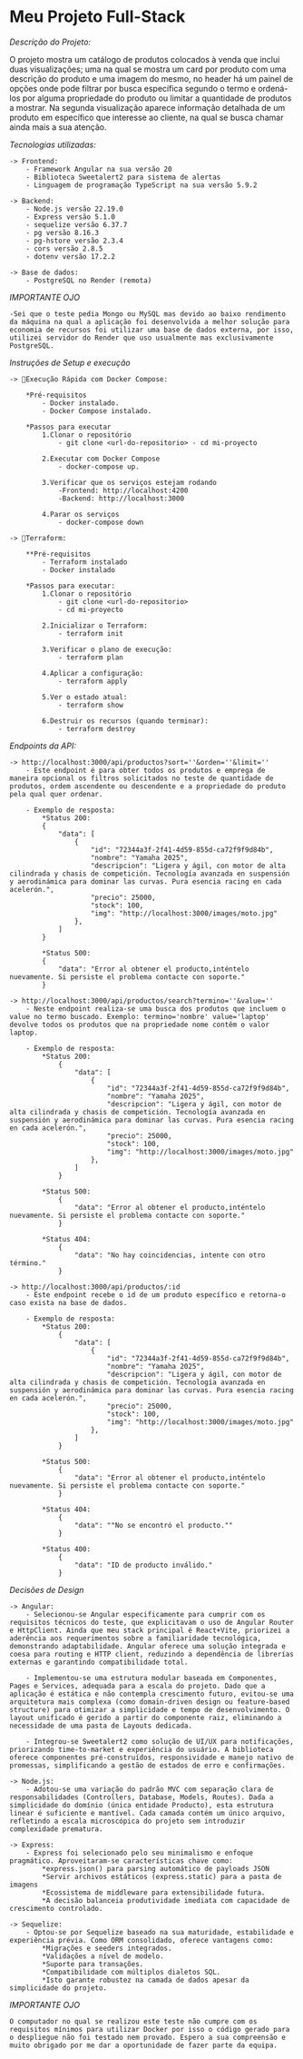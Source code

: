 # Meu Projeto Full-Stack

_Descrição do Projeto:_

O projeto mostra um catálogo de produtos colocados à venda que inclui duas visualizações; uma na qual se mostra um card por produto com uma descrição do produto e uma imagem do mesmo, no header há um painel de opções onde pode filtrar por busca específica segundo o termo e ordená-los por alguma propriedade do produto ou limitar a quantidade de produtos a mostrar. Na segunda visualização aparece informação detalhada de um produto em específico que interesse ao cliente, na qual se busca chamar ainda mais a sua atenção.

_Tecnologias utilizadas:_

    -> Frontend:
        - Framework Angular na sua versão 20
        - Biblioteca Sweetalert2 para sistema de alertas
        - Linguagem de programação TypeScript na sua versão 5.9.2

    -> Backend:
        - Node.js versão 22.19.0
        - Express versão 5.1.0
        - sequelize versão 6.37.7
        - pg versão 8.16.3
        - pg-hstore versão 2.3.4
        - cors versão 2.8.5
        - dotenv versão 17.2.2

    -> Base de dados:
        - PostgreSQL no Render (remota)

_IMPORTANTE OJO_

    -Sei que o teste pedia Mongo ou MySQL mas devido ao baixo rendimento da máquina na qual a aplicação foi desenvolvida a melhor solução para economia de recursos foi utilizar uma base de dados externa, por isso, utilizei servidor do Render que uso usualmente mas exclusivamente PostgreSQL.

_Instruções de Setup e execução_

    -> 🚀Execução Rápida com Docker Compose:

        *Pré-requisitos
            - Docker instalado. 
            - Docker Compose instalado.

        *Passos para executar
            1.Clonar o repositório
                - git clone <url-do-repositorio> - cd mi-proyecto

            2.Executar com Docker Compose
                - docker-compose up.

            3.Verificar que os serviços estejam rodando
                -Frontend: http://localhost:4200
                -Backend: http://localhost:3000

            4.Parar os serviços
                - docker-compose down

    -> 🚀Terraform:

        **Pré-requisitos
            - Terraform instalado
            - Docker instalado

        *Passos para executar:
            1.Clonar o repositório
                - git clone <url-do-repositorio>
                - cd mi-proyecto

            2.Inicializar o Terraform:
                - terraform init

            3.Verificar o plano de execução:
                - terraform plan

            4.Aplicar a configuração:
                - terraform apply

            5.Ver o estado atual:
                - terraform show

            6.Destruir os recursos (quando terminar):
                - terraform destroy

_Endpoints da API:_

    -> http://localhost:3000/api/productos?sort=''&orden=''&limit=''
        - Este endpoint é para obter todos os produtos e emprega de maneira opcional os filtros solicitados no teste de quantidade de produtos, ordem ascendente ou descendente e a propriedade do produto pela qual quer ordenar.

        - Exemplo de resposta:
            *Status 200:
            {
                "data": [
                    {
                        "id": "72344a3f-2f41-4d59-855d-ca72f9f9d84b",
                        "nombre": "Yamaha 2025",
                        "descripcion": "Ligera y ágil, con motor de alta cilindrada y chasis de competición. Tecnología avanzada en suspensión y aerodinámica para dominar las curvas. Pura esencia racing en cada acelerón.",
                        "precio": 25000,
                        "stock": 100,
                        "img": "http://localhost:3000/images/moto.jpg"
                    },
                ]
            }

            *Status 500:
            {
                "data": "Error al obtener el producto,inténtelo nuevamente. Si persiste el problema contacte con soporte."
            }

    -> http://localhost:3000/api/productos/search?termino=''&value=''
        - Neste endpoint realiza-se uma busca dos produtos que incluem o value no termo buscado. Exemplo: termino='nombre' value='laptop' devolve todos os produtos que na propriedade nome contêm o valor laptop.

        - Exemplo de resposta:
            *Status 200:
                {
                    "data": [
                        {
                            "id": "72344a3f-2f41-4d59-855d-ca72f9f9d84b",
                            "nombre": "Yamaha 2025",
                            "descripcion": "Ligera y ágil, con motor de alta cilindrada y chasis de competición. Tecnología avanzada en suspensión y aerodinámica para dominar las curvas. Pura esencia racing en cada acelerón.",
                            "precio": 25000,
                            "stock": 100,
                            "img": "http://localhost:3000/images/moto.jpg"
                        },
                    ]
                }

            *Status 500:
                {
                    "data": "Error al obtener el producto,inténtelo nuevamente. Si persiste el problema contacte con soporte."
                }

            *Status 404:
                {
                    "data": "No hay coincidencias, intente con otro término."
                }

    -> http://localhost:3000/api/productos/:id
        - Este endpoint recebe o id de um produto específico e retorna-o caso exista na base de dados.

        - Exemplo de resposta:
            *Status 200:
                {
                    "data": [
                        {
                            "id": "72344a3f-2f41-4d59-855d-ca72f9f9d84b",
                            "nombre": "Yamaha 2025",
                            "descripcion": "Ligera y ágil, con motor de alta cilindrada y chasis de competición. Tecnología avanzada en suspensión y aerodinámica para dominar las curvas. Pura esencia racing en cada acelerón.",
                            "precio": 25000,
                            "stock": 100,
                            "img": "http://localhost:3000/images/moto.jpg"
                        },
                    ]
                }

            *Status 500:
                {
                    "data": "Error al obtener el producto,inténtelo nuevamente. Si persiste el problema contacte con soporte."
                }

            *Status 404:
                {
                    "data": ""No se encontró el producto.""
                }

            *Status 400:
                {
                    "data": "ID de producto inválido."
                }

_Decisões de Design_

    -> Angular: 
        - Selecionou-se Angular especificamente para cumprir com os requisitos técnicos do teste, que explicitavam o uso de Angular Router e HttpClient. Ainda que meu stack principal é React+Vite, priorizei a aderência aos requerimentos sobre a familiaridade tecnológica, demonstrando adaptabilidade. Angular oferece uma solução integrada e coesa para routing e HTTP client, reduzindo a dependência de librerías externas e garantindo compatibilidade total.

        - Implementou-se uma estrutura modular baseada em Componentes, Pages e Services, adequada para a escala do projeto. Dado que a aplicação é estática e não contempla crescimento futuro, evitou-se uma arquitetura mais complexa (como domain-driven design ou feature-based structure) para otimizar a simplicidade e tempo de desenvolvimento. O layout unificado é gerido a partir do componente raiz, eliminando a necessidade de uma pasta de Layouts dedicada.

        - Integrou-se Sweetalert2 como solução de UI/UX para notificações, priorizando time-to-market e experiência do usuário. A biblioteca oferece componentes pré-construídos, responsividade e manejo nativo de promessas, simplificando a gestão de estados de erro e confirmações.

    -> Node.js:
        - Adotou-se uma variação do padrão MVC com separação clara de responsabilidades (Controllers, Database, Models, Routes). Dada a simplicidade do domínio (única entidade Producto), esta estrutura linear é suficiente e mantível. Cada camada contém um único arquivo, refletindo a escala microscópica do projeto sem introduzir complexidade prematura.

    -> Express:
        - Express foi selecionado pelo seu minimalismo e enfoque pragmático. Aproveitaram-se características chave como:
            *express.json() para parsing automático de payloads JSON
            *Servir archivos estáticos (express.static) para a pasta de imagens
            *Ecossistema de middleware para extensibilidade futura.
            *A decisão balanceia produtividade imediata com capacidade de crescimento controlado.

    -> Sequelize:
        - Optou-se por Sequelize baseado na sua maturidade, estabilidade e experiência prévia. Como ORM consolidado, oferece vantagens como:
            *Migrações e seeders integrados.
            *Validações a nível de modelo.
            *Suporte para transações.
            *Compatibilidade com múltiplos dialetos SQL.
            *Isto garante robustez na camada de dados apesar da simplicidade do projeto.
    

_IMPORTANTE OJO_

    O computador no qual se realizou este teste não cumpre com os requisitos mínimos para utilizar Docker por isso o código gerado para o despliegue não foi testado nem provado. Espero a sua compreensão e muito obrigado por me dar a oportunidade de fazer parte da equipa.